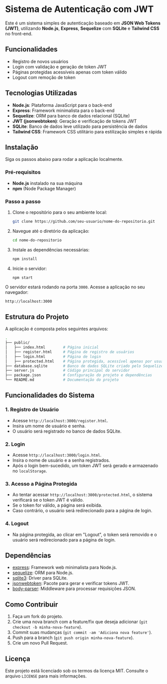 
# Sistema de Autenticação com JWT

Este é um sistema simples de autenticação baseado em **JSON Web Tokens (JWT)**, utilizando **Node.js**, **Express**, **Sequelize** com **SQLite** e **Tailwind CSS** no front-end.

## Funcionalidades

- Registro de novos usuários
- Login com validação e geração de token JWT
- Páginas protegidas acessíveis apenas com token válido
- Logout com remoção de token

## Tecnologias Utilizadas

- **Node.js**: Plataforma JavaScript para o back-end
- **Express**: Framework minimalista para o back-end
- **Sequelize**: ORM para banco de dados relacional (SQLite)
- **JWT (jsonwebtoken)**: Geração e verificação de tokens JWT
- **SQLite**: Banco de dados leve utilizado para persistência de dados
- **Tailwind CSS**: Framework CSS utilitário para estilização simples e rápida

## Instalação

Siga os passos abaixo para rodar a aplicação localmente.

### Pré-requisitos

- **Node.js** instalado na sua máquina
- **npm** (Node Package Manager)

### Passo a passo

1. Clone o repositório para o seu ambiente local:

    ```bash
    git clone https://github.com/seu-usuario/nome-do-repositorio.git
    ```

2. Navegue até o diretório da aplicação:

    ```bash
    cd nome-do-repositorio
    ```

3. Instale as dependências necessárias:

    ```bash
    npm install
    ```

4. Inicie o servidor:

    ```bash
    npm start
    ```

O servidor estará rodando na porta `3000`. Acesse a aplicação no seu navegador:

```
http://localhost:3000
```

## Estrutura do Projeto

A aplicação é composta pelos seguintes arquivos:

```bash
.
├── public/
│   ├── index.html        # Página inicial
│   ├── register.html     # Página de registro de usuários
│   ├── login.html        # Página de login
│   ├── protected.html    # Página protegida, acessível apenas por usuários autenticados
├── database.sqlite       # Banco de dados SQLite criado pelo Sequelize
├── server.js             # Código principal do servidor
├── package.json          # Configuração do projeto e dependências
└── README.md             # Documentação do projeto
```

## Funcionalidades do Sistema

### 1. Registro de Usuário

- Acesse `http://localhost:3000/register.html`.
- Insira um nome de usuário e senha.
- O usuário será registrado no banco de dados SQLite.

### 2. Login

- Acesse `http://localhost:3000/login.html`.
- Insira o nome de usuário e a senha registrados.
- Após o login bem-sucedido, um token JWT será gerado e armazenado no `localStorage`.

### 3. Acesso a Página Protegida

- Ao tentar acessar `http://localhost:3000/protected.html`, o sistema verificará se o token JWT é válido.
- Se o token for válido, a página será exibida.
- Caso contrário, o usuário será redirecionado para a página de login.

### 4. Logout

- Na página protegida, ao clicar em "Logout", o token será removido e o usuário será redirecionado para a página de login.

## Dependências

- [express](https://www.npmjs.com/package/express): Framework web minimalista para Node.js.
- [sequelize](https://www.npmjs.com/package/sequelize): ORM para Node.js.
- [sqlite3](https://www.npmjs.com/package/sqlite3): Driver para SQLite.
- [jsonwebtoken](https://www.npmjs.com/package/jsonwebtoken): Pacote para gerar e verificar tokens JWT.
- [body-parser](https://www.npmjs.com/package/body-parser): Middleware para processar requisições JSON.

## Como Contribuir

1. Faça um fork do projeto.
2. Crie uma nova branch com a feature/fix que deseja adicionar (`git checkout -b minha-nova-feature`).
3. Commit suas mudanças (`git commit -am 'Adiciona nova feature'`).
4. Push para a branch (`git push origin minha-nova-feature`).
5. Crie um novo Pull Request.

## Licença

Este projeto está licenciado sob os termos da licença MIT. Consulte o arquivo `LICENSE` para mais informações.
